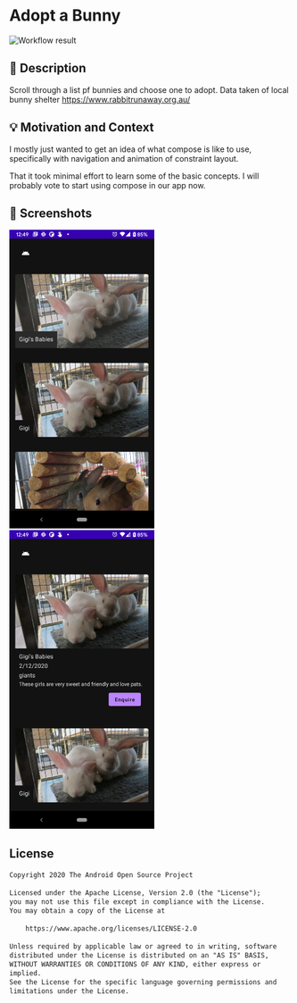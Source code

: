 # Adopt a Bunny

<!--- Replace <OWNER> with your Github Username and <REPOSITORY> with the name of your repository. -->
<!--- You can find both of these in the url bar when you open your repository in github. -->
![Workflow result](https://github.com/tobibo/AdoptABunny/workflows/Check/badge.svg)


## :scroll: Description
Scroll through a list pf bunnies and choose one to adopt. Data taken of local bunny shelter https://www.rabbitrunaway.org.au/

## :bulb: Motivation and Context
<!--- Optionally point readers to interesting parts of your submission. -->
I mostly just wanted to get an idea of what compose is like to use, specifically with navigation and animation of constraint layout.
<!--- What are you especially proud of? -->
That it took minimal effort to learn some of the basic concepts. I will probably vote to start using compose in our app now.

## :camera_flash: Screenshots
<!-- You can add more screenshots here if you like -->
<img src="/results/screenshot_1.png" width="260">&emsp;<img src="/results/screenshot_2.png" width="260">

## License
```
Copyright 2020 The Android Open Source Project

Licensed under the Apache License, Version 2.0 (the "License");
you may not use this file except in compliance with the License.
You may obtain a copy of the License at

    https://www.apache.org/licenses/LICENSE-2.0

Unless required by applicable law or agreed to in writing, software
distributed under the License is distributed on an "AS IS" BASIS,
WITHOUT WARRANTIES OR CONDITIONS OF ANY KIND, either express or implied.
See the License for the specific language governing permissions and
limitations under the License.
```